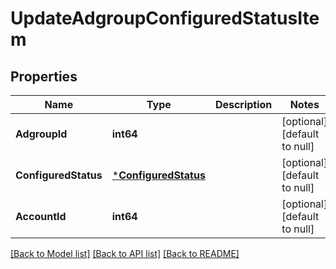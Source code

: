 # UpdateAdgroupConfiguredStatusItem

## Properties
Name | Type | Description | Notes
------------ | ------------- | ------------- | -------------
**AdgroupId** | **int64** |  | [optional] [default to null]
**ConfiguredStatus** | [***ConfiguredStatus**](ConfiguredStatus.md) |  | [optional] [default to null]
**AccountId** | **int64** |  | [optional] [default to null]

[[Back to Model list]](../README.md#documentation-for-models) [[Back to API list]](../README.md#documentation-for-api-endpoints) [[Back to README]](../README.md)



